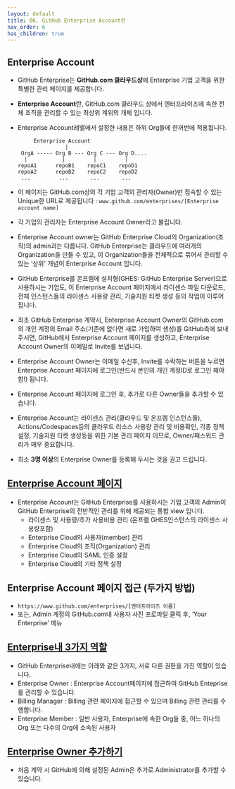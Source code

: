 ```yaml
---
layout: default
title: 06. GitHub Enterprise Account란
nav_order: 6
has_children: true
---
```



## Enterprise Account 
  - GitHub Enterprise는 **GitHub.com 클라우드상**에 Enterprise 기업 고객을 위한 특별한 관리 페이지를 제공합니다.
  - **Enterprise Account**란, GitHub.com 클라우드 상에서 엔터프라이즈에 속한 전체 조직을 관리할 수 있는 최상위 계위의 개체 입니다. 
  - Enterprise Account레벨에서 설정한 내용은 하위 Org들에 한꺼번에 적용됩니다.

             Enterprise Account
                       |
         OrgA ----- Org B --- Org C --- Org D....
          |           |         |         |
        repoA1      repoB1    repoC1    repoD1
        repoA2      repoB2    repoC2    repoD2
         ...         ...       ...       ...

  - 이 페이지는 GitHub.com상의 각 기업 고객의 관리자(Owner)만 접속할 수 있는 Unique한 URL로 제공됩니다 : `www.github.com/enterprises/[Enterprise account name]`
  - 각 기업의 관리자는 Enterprise Account Owner라고 불립니다.
  - Enterprise Account owner는 GitHub Enterprise Cloud의 Organization(조직)의 admin과는 다릅니다. GitHub Enterprise는 클라우드에 여러개의 Organization을 만들 수 있고, 이 Organization들을 전체적으로 묶어서 관리할 수 있는 ‘상위' 개념이 Enterprise Account 입니다.
  - GitHub Enterprise를 온프렘에 설치형(GHES: GitHub Enterprise Server)으로 사용하시는 기업도, 이 Enterprise Account 페이지에서 라이센스 파일 다운로드,전체 인스턴스들의 라이센스 사용량 관리, 기술지원 티켓 생성 등의 작업이 이루어 집니다.
  - 최초 GitHub Enterprise 계약시, Enterprise Account Owner의 GitHub.com의 개인 계정의 Email 주소(기존에 없다면 새로 가입하여 생성)를 GitHub측에 보내 주시면, GitHub에서 Enterprise Account 페이지를 생성하고, Enterprise Account Owner의 이메일로 Invite를 보냅니다.
  - Enterprise Account Owner는 이메일 수신후, Invite를 수락하는 버튼을 누르면 Enterprise Account 페이지에 로그인(반드시 본인의 개인 계정ID로 로그인 해야함!) 됩니다.
  - Enterprise Account 페이지에 로그인 후, 추가로 다른 Owner들을 추가할 수 있습니다.
  - Enterprise Account는 라이센스 관리(클라우드 및 온프렘 인스턴스들), Actions/Codespaces등의 클라우드 리소스 사용량 관리 및 비용확인, 각종 정책 설정, 기술지원 티켓 생성등을 위한 기본 관리 페이지 이므로, Owner/패스워드 관리가 매우 중요합니다.
  - 최소 **3명 이상**의 Enterprise Owner를 등록해 두시는 것을 권고 드립니다.

## [Enterprise Account 페이지](https://docs.github.com/en/enterprise-cloud@latest/github/setting-up-and-managing-your-enterprise/about-enterprise-accounts)
  -  Enterprise Account는 GitHub Enterprise를 사용하시는 기업 고객의 Admin이 GitHub Enterprise의 전반적인 관리를 위해 제공되는 통합 view 입니다.
     - 라이센스 및 사용량/추가 사용비용 관리 (온프렘 GHES인스턴스의 라이센스 사용량포함)
     - Enterprise Cloud의 사용자(member) 관리
     - Enterprise Cloud의 조직(Organization) 관리
     - Enterprise Cloud의 SAML 인증 설정
     - Enterprise Cloud의 기타 정책 설정

## Enterprise Account 페이지 접근 (두가지 방법)
  - `https://www.github.com/enterprises/[엔터프라이즈 이름]`
  - 또는, Admin 계정의 GitHub.com내 사용자 사진 프로파일 클릭 후, ‘Your Enterprise’ 메뉴
    <img src>

## [Enterprise내 3가지 역할](https://docs.github.com/en/enterprise-cloud@latest/github/setting-up-and-managing-your-enterprise/roles-in-an-enterprise)
  - GitHub Enterprise내에는 아래와 같은 3가지, 서로 다른 권한을 가진 역할이 있습니다.
  - Enterprise Owner : Enterprise Account페이지에 접근하여 GitHub Enteprise를 관리할 수 있습니다.
  - Billing Manager : Billing 관련 페이지에 접근할 수 있으며 Billing 관련 관리를 수행합니다.
  - Enterprise Member : 일반 사용자, Enterprise에 속한 Org들 중, 어느 하나의 Org 또는 다수의 Org에 소속된 사용자

## [Enterprise Owner 추가하기](https://docs.github.com/en/enterprise-cloud@latest/github/setting-up-and-managing-your-enterprise/inviting-people-to-manage-your-enterprise)
  - 처음 계약 시 GitHub에 의해 설정된 Admin은 추가로 Administrator를 추가할 수 있습니다.

